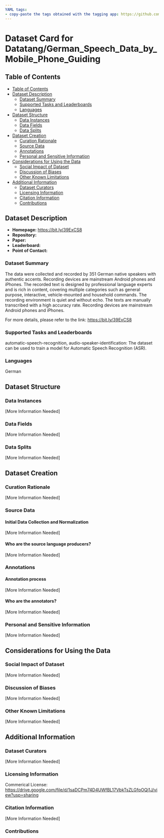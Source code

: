 ```yaml
---
YAML tags:
- copy-paste the tags obtained with the tagging app: https://github.com/huggingface/datasets-tagging
---
```


# Dataset Card for Datatang/German_Speech_Data_by_Mobile_Phone_Guiding

## Table of Contents
- [Table of Contents](#table-of-contents)
- [Dataset Description](#dataset-description)
  - [Dataset Summary](#dataset-summary)
  - [Supported Tasks and Leaderboards](#supported-tasks-and-leaderboards)
  - [Languages](#languages)
- [Dataset Structure](#dataset-structure)
  - [Data Instances](#data-instances)
  - [Data Fields](#data-fields)
  - [Data Splits](#data-splits)
- [Dataset Creation](#dataset-creation)
  - [Curation Rationale](#curation-rationale)
  - [Source Data](#source-data)
  - [Annotations](#annotations)
  - [Personal and Sensitive Information](#personal-and-sensitive-information)
- [Considerations for Using the Data](#considerations-for-using-the-data)
  - [Social Impact of Dataset](#social-impact-of-dataset)
  - [Discussion of Biases](#discussion-of-biases)
  - [Other Known Limitations](#other-known-limitations)
- [Additional Information](#additional-information)
  - [Dataset Curators](#dataset-curators)
  - [Licensing Information](#licensing-information)
  - [Citation Information](#citation-information)
  - [Contributions](#contributions)

## Dataset Description

- **Homepage:** https://bit.ly/39ExCS8
- **Repository:**
- **Paper:**
- **Leaderboard:**
- **Point of Contact:**

### Dataset Summary

The data were collected and recorded by 351 German native speakers with authentic accents. Recording devices are mainstream Android phones and iPhones. The recorded text is designed by professional language experts and is rich in content, covering multiple categories such as general purpose, interactive, vehicle-mounted and household commands. The recording environment is quiet and without echo. The texts are manually transcribed with a high accuracy rate. Recording devices are mainstream Android phones and iPhones.
                           
For more details, please refer to the link: https://bit.ly/39ExCS8

### Supported Tasks and Leaderboards

automatic-speech-recognition, audio-speaker-identification: The dataset can be used to train a model for Automatic Speech Recognition (ASR).

### Languages

German
## Dataset Structure

### Data Instances

[More Information Needed]

### Data Fields

[More Information Needed]

### Data Splits

[More Information Needed]

## Dataset Creation

### Curation Rationale

[More Information Needed]

### Source Data

#### Initial Data Collection and Normalization

[More Information Needed]

#### Who are the source language producers?

[More Information Needed]

### Annotations

#### Annotation process

[More Information Needed]

#### Who are the annotators?

[More Information Needed]

### Personal and Sensitive Information

[More Information Needed]

## Considerations for Using the Data

### Social Impact of Dataset

[More Information Needed]

### Discussion of Biases

[More Information Needed]

### Other Known Limitations

[More Information Needed]

## Additional Information

### Dataset Curators

[More Information Needed]

### Licensing Information

Commerical License: https://drive.google.com/file/d/1saDCPm74D4UWfBL17VbkTsZLGfpOQj1J/view?usp=sharing  

### Citation Information

[More Information Needed]

### Contributions